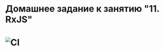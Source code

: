 # Домашнее задание к занятию "11. RxJS"

<!-- [Ссылка на задание](https://github.com/netology-code/ahj-homeworks/tree/video/media) -->

# ![CI](https://github.com/DedMaier/ahj-homeworks-rxjs/actions/workflows/web.yml/badge.svg)